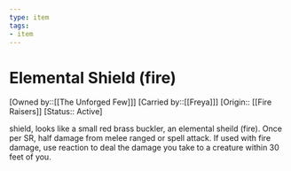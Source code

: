 ```yaml
---
type: item
tags:
- item
---
```


# Elemental Shield (fire)

[Owned by::[[The Unforged Few]]]
[Carried by::[[Freya]]]
[Origin:: [[Fire Raisers]]
[Status:: Active]

shield, looks like a small red brass buckler, an elemental sheild (fire). Once per SR, half damage from melee ranged or spell attack. If used with fire damage, use reaction to deal the damage you take to a creature within 30 feet of you. 



